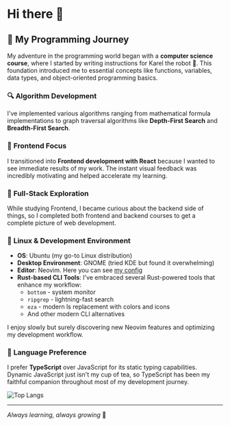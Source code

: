 # Hi there 👋

## 🚀 My Programming Journey

My adventure in the programming world began with a **computer science course**, where I started by writing instructions for Karel the robot 🤖. This foundation introduced me to essential concepts like functions, variables, data types, and object-oriented programming basics.

### 🔍 **Algorithm Development**
I've implemented various algorithms ranging from mathematical formula implementations to graph traversal algorithms like **Depth-First Search** and **Breadth-First Search**.

### 🎨 **Frontend Focus**
I transitioned into **Frontend development with React** because I wanted to see immediate results of my work. The instant visual feedback was incredibly motivating and helped accelerate my learning.

### 🔧 **Full-Stack Exploration**
While studying Frontend, I became curious about the backend side of things, so I completed both frontend and backend courses to get a complete picture of web development.

### 🐧 **Linux & Development Environment**
- **OS**: Ubuntu (my go-to Linux distribution)
- **Desktop Environment**: GNOME (tried KDE but found it overwhelming)
- **Editor**: Neovim. Here you can see [my config](https://github.com/Double-Bee-24/my_nvim_config)
- **Rust-based CLI Tools**: I've embraced several Rust-powered tools that enhance my workflow:
  - `bottom` - system monitor
  - `ripgrep` - lightning-fast search
  - `eza` - modern ls replacement with colors and icons
  - And other modern CLI alternatives

I enjoy slowly but surely discovering new Neovim features and optimizing my development workflow.

### 📝 **Language Preference**
I prefer **TypeScript** over JavaScript for its static typing capabilities. Dynamic JavaScript just isn't my cup of tea, so TypeScript has been my faithful companion throughout most of my development journey.

![Top Langs](https://github-readme-stats.vercel.app/api/top-langs/?username=Double-Bee-24&layout=compact)

---

*Always learning, always growing* 🌱

